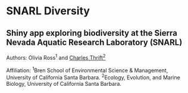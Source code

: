 # SNARL Diversity
## Shiny app exploring biodiversity at the Sierra Nevada Aquatic Research Laboratory (SNARL)

Authors:  Olivia Ross<sup>1</sup> and [Charles Thrift<sup>2</sup>](https://orcid.org/0000-0002-4257-6951)

Affiliation: <sup>1</sup>Bren School of Environmental Science & Management, University of California Santa Barbara. <sup>2</sup>Ecology, Evolution, and Marine Biology, University of California Santa Barbara. 
